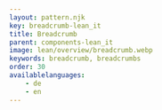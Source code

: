 ```yaml
---
layout: pattern.njk
key: breadcrumb-lean_it
title: Breadcrumb
parent: components-lean_it
image: lean/overview/breadcrumb.webp
keywords: breadcrumb, breadcrumbs
order: 30
availablelanguages: 
    - de
    - en
---
```


